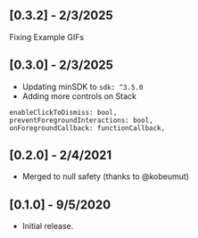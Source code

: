 ## [0.3.2] - 2/3/2025
Fixing Example GIFs

## [0.3.0] - 2/3/2025
* Updating minSDK to `sdk: ^3.5.0`
* Adding more controls on Stack
```
enableClickToDismiss: bool,
preventForegroundInteractions: bool,
onForegroundCallback: functionCallback,
```

## [0.2.0] - 2/4/2021
* Merged to null safety (thanks to @kobeumut)

## [0.1.0] - 9/5/2020
* Initial release.
